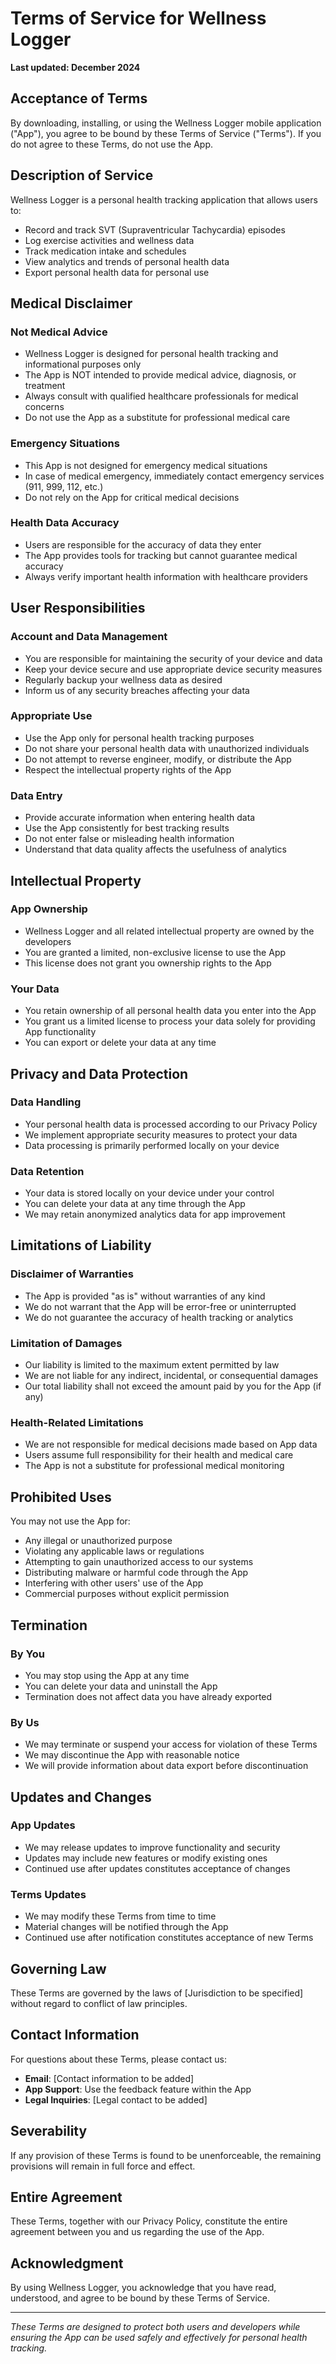 # Terms of Service for Wellness Logger

**Last updated: December 2024**

## Acceptance of Terms

By downloading, installing, or using the Wellness Logger mobile application ("App"), you agree to be bound by these Terms of Service ("Terms"). If you do not agree to these Terms, do not use the App.

## Description of Service

Wellness Logger is a personal health tracking application that allows users to:
- Record and track SVT (Supraventricular Tachycardia) episodes
- Log exercise activities and wellness data
- Track medication intake and schedules
- View analytics and trends of personal health data
- Export personal health data for personal use

## Medical Disclaimer

### Not Medical Advice
- Wellness Logger is designed for personal health tracking and informational purposes only
- The App is NOT intended to provide medical advice, diagnosis, or treatment
- Always consult with qualified healthcare professionals for medical concerns
- Do not use the App as a substitute for professional medical care

### Emergency Situations
- This App is not designed for emergency medical situations
- In case of medical emergency, immediately contact emergency services (911, 999, 112, etc.)
- Do not rely on the App for critical medical decisions

### Health Data Accuracy
- Users are responsible for the accuracy of data they enter
- The App provides tools for tracking but cannot guarantee medical accuracy
- Always verify important health information with healthcare providers

## User Responsibilities

### Account and Data Management
- You are responsible for maintaining the security of your device and data
- Keep your device secure and use appropriate device security measures
- Regularly backup your wellness data as desired
- Inform us of any security breaches affecting your data

### Appropriate Use
- Use the App only for personal health tracking purposes
- Do not share your personal health data with unauthorized individuals
- Do not attempt to reverse engineer, modify, or distribute the App
- Respect the intellectual property rights of the App

### Data Entry
- Provide accurate information when entering health data
- Use the App consistently for best tracking results
- Do not enter false or misleading health information
- Understand that data quality affects the usefulness of analytics

## Intellectual Property

### App Ownership
- Wellness Logger and all related intellectual property are owned by the developers
- You are granted a limited, non-exclusive license to use the App
- This license does not grant you ownership rights to the App

### Your Data
- You retain ownership of all personal health data you enter into the App
- You grant us a limited license to process your data solely for providing App functionality
- You can export or delete your data at any time

## Privacy and Data Protection

### Data Handling
- Your personal health data is processed according to our Privacy Policy
- We implement appropriate security measures to protect your data
- Data processing is primarily performed locally on your device

### Data Retention
- Your data is stored locally on your device under your control
- You can delete your data at any time through the App
- We may retain anonymized analytics data for app improvement

## Limitations of Liability

### Disclaimer of Warranties
- The App is provided "as is" without warranties of any kind
- We do not warrant that the App will be error-free or uninterrupted
- We do not guarantee the accuracy of health tracking or analytics

### Limitation of Damages
- Our liability is limited to the maximum extent permitted by law
- We are not liable for any indirect, incidental, or consequential damages
- Our total liability shall not exceed the amount paid by you for the App (if any)

### Health-Related Limitations
- We are not responsible for medical decisions made based on App data
- Users assume full responsibility for their health and medical care
- The App is not a substitute for professional medical monitoring

## Prohibited Uses

You may not use the App for:
- Any illegal or unauthorized purpose
- Violating any applicable laws or regulations
- Attempting to gain unauthorized access to our systems
- Distributing malware or harmful code through the App
- Interfering with other users' use of the App
- Commercial purposes without explicit permission

## Termination

### By You
- You may stop using the App at any time
- You can delete your data and uninstall the App
- Termination does not affect data you have already exported

### By Us
- We may terminate or suspend your access for violation of these Terms
- We may discontinue the App with reasonable notice
- We will provide information about data export before discontinuation

## Updates and Changes

### App Updates
- We may release updates to improve functionality and security
- Updates may include new features or modify existing ones
- Continued use after updates constitutes acceptance of changes

### Terms Updates
- We may modify these Terms from time to time
- Material changes will be notified through the App
- Continued use after notification constitutes acceptance of new Terms

## Governing Law

These Terms are governed by the laws of [Jurisdiction to be specified] without regard to conflict of law principles.

## Contact Information

For questions about these Terms, please contact us:
- **Email**: [Contact information to be added]
- **App Support**: Use the feedback feature within the App
- **Legal Inquiries**: [Legal contact to be added]

## Severability

If any provision of these Terms is found to be unenforceable, the remaining provisions will remain in full force and effect.

## Entire Agreement

These Terms, together with our Privacy Policy, constitute the entire agreement between you and us regarding the use of the App.

## Acknowledgment

By using Wellness Logger, you acknowledge that you have read, understood, and agree to be bound by these Terms of Service.

---

*These Terms are designed to protect both users and developers while ensuring the App can be used safely and effectively for personal health tracking.*
